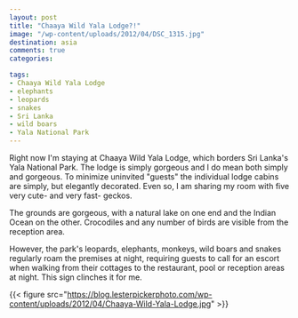 ```yaml
---
layout: post
title: "Chaaya Wild Yala Lodge?!"
image: "/wp-content/uploads/2012/04/DSC_1315.jpg"
destination: asia
comments: true
categories:

tags:
- Chaaya Wild Yala Lodge
- elephants
- leopards
- snakes
- Sri Lanka
- wild boars
- Yala National Park
---
```

Right now I'm staying at Chaaya Wild Yala Lodge, which borders Sri Lanka's Yala National Park. The lodge is simply gorgeous and I do mean both simply and gorgeous. To minimize uninvited "guests" the individual lodge cabins are simply, but elegantly decorated. Even so, I am sharing my room with five very cute- and very fast- geckos.

The grounds are gorgeous, with a natural lake on one end and the Indian Ocean on the other. Crocodiles and any number of birds are visible from the reception area.

However, the park's leopards, elephants, monkeys, wild boars and snakes regularly roam the premises at night, requiring guests to call for an escort when walking from their cottages to the restaurant, pool or reception areas at night. This sign clinches it for me.

{{< figure src="https://blog.lesterpickerphoto.com/wp-content/uploads/2012/04/Chaaya-Wild-Yala-Lodge.jpg" >}}
